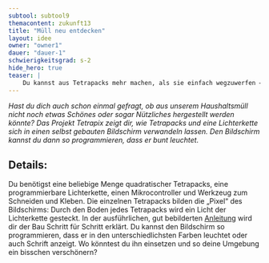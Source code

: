 ```yaml
---
subtool: subtool9
themacontent: zukunft13
title: "Müll neu entdecken"
layout: idee
owner: "owner1"
dauer: "dauer-1"
schwierigkeitsgrad: s-2
hide_hero: true
teaser: |
    Du kannst aus Tetrapacks mehr machen, als sie einfach wegzuwerfen – hier erfährst du, was.
---
```


*Hast du dich auch schon einmal gefragt, ob aus unserem Haushaltsmüll nicht noch etwas Schönes oder sogar Nützliches hergestellt werden könnte? Das Projekt Tetrapix zeigt dir, wie Tetrapacks und eine Lichterkette sich in einen selbst gebauten Bildschirm verwandeln lassen. Den Bildschirm kannst du dann so programmieren, dass er bunt leuchtet.*

## Details:
Du benötigst eine beliebige Menge quadratischer Tetrapacks, eine programmierbare Lichterkette, einen Mikrocontroller und Werkzeug zum Schneiden und Kleben. Die einzelnen Tetrapacks bilden die „Pixel“ des Bildschirms: Durch den Boden jedes Tetrapacks wird ein Licht der Lichterkette gesteckt. In der ausführlichen, gut bebilderten [Anleitung](http://tetrapix.de/pdf/OER_tetrakit.pdf) wird dir der Bau Schritt für Schritt erklärt.
Du kannst den Bildschirm so programmieren, dass er in den unterschiedlichsten Farben leuchtet oder auch Schrift anzeigt. Wo könntest du ihn einsetzen und so deine Umgebung ein bisschen verschönern?
